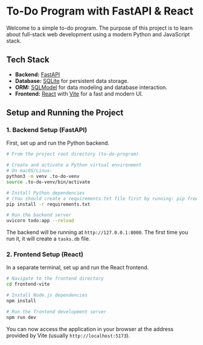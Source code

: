 # To-Do Program with FastAPI & React

Welcome to a simple to-do program. The purpose of this project is to learn about full-stack web development using a modern Python and JavaScript stack.

## Tech Stack

*   **Backend:** [FastAPI](https://fastapi.tiangolo.com/)
*   **Database:** [SQLite](https://www.sqlite.org/index.html) for persistent data storage.
*   **ORM:** [SQLModel](https://sqlmodel.tiangolo.com/) for data modeling and database interaction.
*   **Frontend:** [React](https://react.dev/) with [Vite](https://vitejs.dev/) for a fast and modern UI.

## Setup and Running the Project

### 1. Backend Setup (FastAPI)

First, set up and run the Python backend.

```bash
# From the project root directory (to-do-program)

# Create and activate a Python virtual environment
# On macOS/Linux:
python3 -m venv .to-do-venv
source .to-do-venv/bin/activate

# Install Python dependencies
# (You should create a requirements.txt file first by running: pip freeze > requirements.txt)
pip install -r requirements.txt

# Run the backend server
uvicorn todo:app --reload
```
The backend will be running at `http://127.0.0.1:8000`. The first time you run it, it will create a `tasks.db` file.

### 2. Frontend Setup (React)

In a separate terminal, set up and run the React frontend.

```bash
# Navigate to the frontend directory
cd frontend-vite

# Install Node.js dependencies
npm install

# Run the frontend development server
npm run dev
```
You can now access the application in your browser at the address provided by Vite (usually `http://localhost:5173`).
